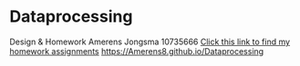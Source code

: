 # Dataprocessing
Design & Homework
Amerens Jongsma 10735666
[Click this link to find my homework assignments](https://Amerens8.github.io/Dataprocessing
)
https://Amerens8.github.io/Dataprocessing
